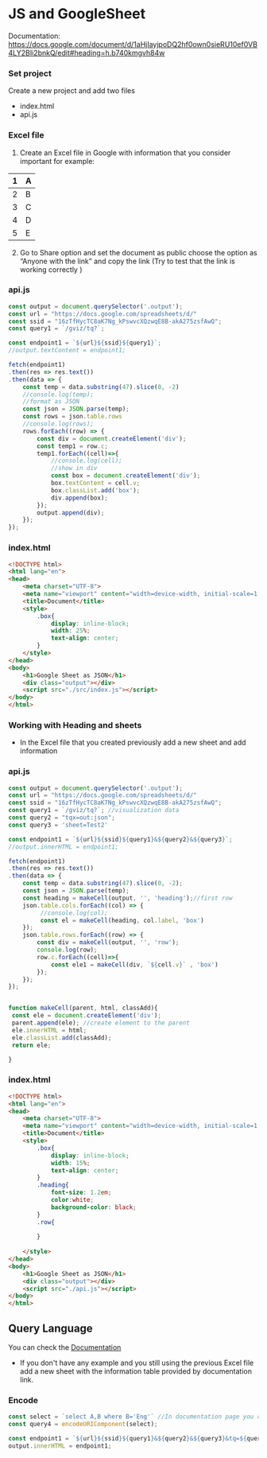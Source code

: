 # JS and GoogleSheet

Documentation: https://docs.google.com/document/d/1aHjIayjpoDQ2hf0own0sieRU10ef0VB4LY2BIi2bnkQ/edit#heading=h.b740kmgvh84w

### Set project
Create a new project and add two files 
- index.html
- api.js

### Excel file
1. Create an Excel file in Google with information that you consider important for example: 

|1            | A                                                             |
| ----------------- | ------------------------------------------------------------------ |
| 2 | B |
| 3 | C |
| 4 | D |
| 5 | E |

2. Go to Share option and set the document as public choose the option as “Anyone with the link” and copy the link (Try to test that the link is working correctly )

### api.js
```js
const output = document.querySelector('.output');
const url = "https://docs.google.com/spreadsheets/d/"
const ssid = "16zTfHycTC8aK7Ng_kPswvcXQzwqE8B-akA275zsfAwQ";
const query1 = `/gviz/tq?`;

const endpoint1 = `${url}${ssid}${query1}`;
//output.textContent = endpoint1;

fetch(endpoint1)
.then(res => res.text())
.then(data => {
    const temp = data.substring(47).slice(0, -2)
    //console.log(temp);
    //format as JSON
    const json = JSON.parse(temp);
    const rows = json.table.rows
    //console.log(rows);
    rows.forEach((row) => {
        const div = document.createElement('div');
        const temp1 = row.c;
        temp1.forEach((cell)=>{
            //console.log(cell);
            //show in div
            const box = document.createElement('div');
            box.textContent = cell.v;
            box.classList.add('box');
            div.append(box);
        });
        output.append(div);
    });
});
```

### index.html
``` html
<!DOCTYPE html>
<html lang="en">
<head>
    <meta charset="UTF-8">
    <meta name="viewport" content="width=device-width, initial-scale=1.0">
    <title>Document</title>
    <style>
        .box{
            display: inline-block;
            width: 25%;
            text-align: center;
        }
    </style>
</head>
<body>
    <h1>Google Sheet as JSON</h1>
    <div class="output"></div>
    <script src="./src/index.js"></script>
</body>
</html>
```

### Working with Heading and sheets
- In the Excel file that you created previously add a new sheet and add information
### api.js
```js
const output = document.querySelector('.output');
const url = "https://docs.google.com/spreadsheets/d/"
const ssid = "16zTfHycTC8aK7Ng_kPswvcXQzwqE8B-akA275zsfAwQ";
const query1 = `/gviz/tq?`; //visualization data
const query2 = "tqx=out:json";
const query3 = 'sheet=Test2'

const endpoint1 = `${url}${ssid}${query1}&${query2}&${query3}`;
//output.innerHTML = endpoint1;

fetch(endpoint1)
.then(res => res.text())
.then(data => {
    const temp = data.substring(47).slice(0, -2); 
    const json = JSON.parse(temp);
    const heading = makeCell(output, '', 'heading');//first row
    json.table.cols.forEach((col) => {
         //console.log(col);
         const el = makeCell(heading, col.label, 'box')
    });
    json.table.rows.forEach((row) => {
        const div = makeCell(output, '', 'row');
        console.log(row);
        row.c.forEach((cell)=>{
            const ele1 = makeCell(div, `${cell.v}` , 'box')      
        });
    });
});


function makeCell(parent, html, classAdd){
 const ele = document.createElement('div');
 parent.append(ele); //create element to the parent
 ele.innerHTML = html;
 ele.classList.add(classAdd);
 return ele;

}
```
### index.html
```html
<!DOCTYPE html>
<html lang="en">
<head>
    <meta charset="UTF-8">
    <meta name="viewport" content="width=device-width, initial-scale=1.0">
    <title>Document</title>
    <style>
        .box{
            display: inline-block;
            width: 15%;
            text-align: center;
        }
        .heading{
            font-size: 1.2em;
            color:white;
            background-color: black;
        }
        .row{
            
        }
        
    </style>
</head>
<body>
    <h1>Google Sheet as JSON</h1>
    <div class="output"></div>
    <script src="./api.js"></script>
</body>
</html>
```

## Query Language
You can check the [Documentation](https://developers.google.com/chart/interactive/docs/querylanguage)

- If you don't have any example and you still using the previous Excel file add a new sheet with the information table provided by documentation link. 

### Encode
```js
const select = `select A,B where B='Eng'` //In documentation page you can find more examples.
const query4 = encodeURIComponent(select);

const endpoint1 = `${url}${ssid}${query1}&${query2}&${query3}&tq=${query4}`;
output.innerHTML = endpoint1;

``` 
